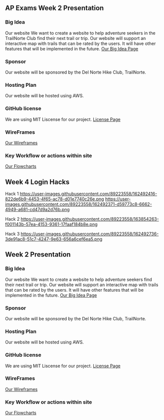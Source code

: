 ## AP Exams Week 2 Presentation 

### Big Idea 
Our website We want to create a website to help adventure seekers in the TrailNorte Club find their next trail or trip. Our website will support an interactive map with trails that can be rated by the users. It will have other features that will be implemented in the future. 
[Our Big Idea Page](https://ethan-gravin25.github.io/TLDEW/idea)

### Sponsor
Our website will be sponsored by the Del Norte Hike Club, TrailNorte. 

### Hosting Plan
Our website will be hosted using AWS. 

### GitHub license
We are using MIT Liscense for our project. 
[License Page](https://github.com/Ethan-Gravin25/TLDEW/blob/main/LICENSE)

### WireFrames
[Our Wireframes](https://ethan-gravin25.github.io/TLDEW/projectideation)

### Key Workflow or actions within site
[Our Flowcharts](https://ethan-gravin25.github.io/TLDEW/technicalplan)


## Week 4 Login Hacks
Hack 1
https://user-images.githubusercontent.com/89223558/162492416-822de6b9-4453-4f65-ac78-d01e7740c26e.png
https://user-images.githubusercontent.com/89223558/162492371-d59773c8-6662-4949-a681-cd47d9a2d76b.png

Hack 2
https://user-images.githubusercontent.com/89223558/163854263-f001143b-57ea-4153-9361-17faaf184b8e.png

Hack 3
https://user-images.githubusercontent.com/89223558/162492736-3de91ac8-51c7-4247-9e63-656a6cef6ea5.png

## Week 2 Presentation 

### Big Idea 
Our website We want to create a website to help adventure seekers find their next trail or trip. Our website will support an interactive map with trails that can be rated by the users. It will have other features that will be implemented in the future. 
[Our Big Idea Page](https://ethan-gravin25.github.io/TLDEW/idea)

### Sponsor
Our website will be sponsored by the Del Norte Hike Club, TrailNorte. 

### Hosting Plan
Our website will be hosted using AWS. 

### GitHub license
We are using MIT Liscense for our project. 
[License Page](https://github.com/Ethan-Gravin25/TLDEW/blob/main/LICENSE)

### WireFrames
[Our Wireframes](https://ethan-gravin25.github.io/TLDEW/projectideation)

### Key Workflow or actions within site
[Our Flowcharts](https://ethan-gravin25.github.io/TLDEW/technicalplan)
